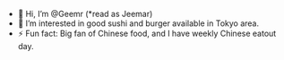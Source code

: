 - 👋 Hi, I’m @Geemr (*read as Jeemar)
- 👀 I’m interested in good sushi and burger available in Tokyo area.
- ⚡ Fun fact: Big fan of Chinese food, and I have weekly Chinese eatout day.
